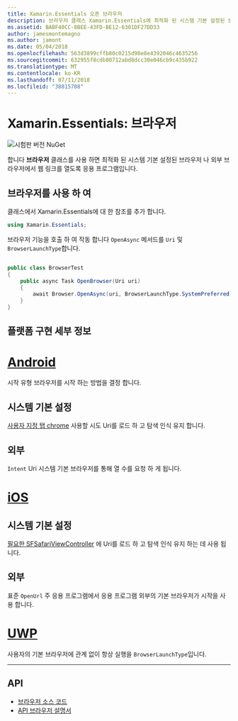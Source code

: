 ```yaml
---
title: Xamarin.Essentials 오픈 브라우저
description: 브라우저 클래스 Xamarin.Essentials에 최적화 된 시스템 기본 설정된 브라우저 나 외부 브라우저에서 웹 링크를 열도록 응용 프로그램을 수 있습니다.
ms.assetid: BABF40CC-8BEE-43FD-BE12-6301DF27DD33
author: jamesmontemagno
ms.author: jamont
ms.date: 05/04/2018
ms.openlocfilehash: 563d3899cffb80c0215d90e8e4392046c4635256
ms.sourcegitcommit: 632955f8cdb80712abd8dcc30e046cb9c435b922
ms.translationtype: MT
ms.contentlocale: ko-KR
ms.lasthandoff: 07/11/2018
ms.locfileid: "38815708"
---
```

# <a name="xamarinessentials-browser"></a>Xamarin.Essentials: 브라우저

![시험판 버전 NuGet](~/media/shared/pre-release.png)

합니다 **브라우저** 클래스를 사용 하면 최적화 된 시스템 기본 설정된 브라우저 나 외부 브라우저에서 웹 링크를 열도록 응용 프로그램입니다.

## <a name="using-browser"></a>브라우저를 사용 하 여

클래스에서 Xamarin.Essentials에 대 한 참조를 추가 합니다.

```csharp
using Xamarin.Essentials;
```

브라우저 기능을 호출 하 여 작동 합니다 `OpenAsync` 메서드를 `Uri` 및 `BrowserLaunchType`합니다.

```csharp

public class BrowserTest
{
    public async Task OpenBrowser(Uri uri)
    {
        await Browser.OpenAsync(uri, BrowserLaunchType.SystemPreferred);
    }
}
```

## <a name="platform-implementation-specifics"></a>플랫폼 구현 세부 정보

# <a name="androidtabandroid"></a>[Android](#tab/android)

시작 유형 브라우저를 시작 하는 방법을 결정 합니다.

## <a name="system-preferred"></a>시스템 기본 설정

[사용자 지정 탭 chrome](https://developer.chrome.com/multidevice/android/customtabs) 사용할 시도 Uri를 로드 하 고 탐색 인식 유지 합니다.

## <a name="external"></a>외부

`Intent` Uri 시스템 기본 브라우저를 통해 열 수를 요청 하 게 됩니다.

# <a name="iostabios"></a>[iOS](#tab/ios)

## <a name="system-preferred"></a>시스템 기본 설정

[필요한 SFSafariViewController](https://developer.xamarin.com/api/type/SafariServices.SFSafariViewController/) 에 Uri를 로드 하 고 탐색 인식 유지 하는 데 사용 됩니다.

## <a name="external"></a>외부

표준 `OpenUrl` 주 응용 프로그램에서 응용 프로그램 외부의 기본 브라우저가 시작을 사용 합니다.

# <a name="uwptabuwp"></a>[UWP](#tab/uwp)

사용자의 기본 브라우저에 관계 없이 항상 실행을 `BrowserLaunchType`입니다.

--------------

## <a name="api"></a>API

- [브라우저 소스 코드](https://github.com/xamarin/Essentials/tree/master/Xamarin.Essentials/Browser)
- [API 브라우저 설명서](xref:Xamarin.Essentials.Browser)
